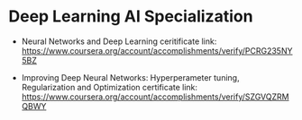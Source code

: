 # Deep Learning AI Specialization

* Neural Networks and Deep Learning ceritificate link:
https://www.coursera.org/account/accomplishments/verify/PCRG235NY5BZ

* Improving Deep Neural Networks: Hyperperameter tuning, Regularization and Optimization certificate link:
https://www.coursera.org/account/accomplishments/verify/SZGVQZRMQBWY
